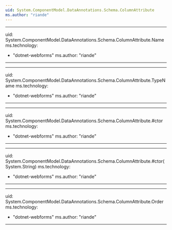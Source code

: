 ```yaml
---
uid: System.ComponentModel.DataAnnotations.Schema.ColumnAttribute
ms.author: "riande"
---
```


---
uid: System.ComponentModel.DataAnnotations.Schema.ColumnAttribute.Name
ms.technology: 
  - "dotnet-webforms"
ms.author: "riande"
---

---
uid: System.ComponentModel.DataAnnotations.Schema.ColumnAttribute.TypeName
ms.technology: 
  - "dotnet-webforms"
ms.author: "riande"
---

---
uid: System.ComponentModel.DataAnnotations.Schema.ColumnAttribute.#ctor
ms.technology: 
  - "dotnet-webforms"
ms.author: "riande"
---

---
uid: System.ComponentModel.DataAnnotations.Schema.ColumnAttribute.#ctor(System.String)
ms.technology: 
  - "dotnet-webforms"
ms.author: "riande"
---

---
uid: System.ComponentModel.DataAnnotations.Schema.ColumnAttribute.Order
ms.technology: 
  - "dotnet-webforms"
ms.author: "riande"
---
